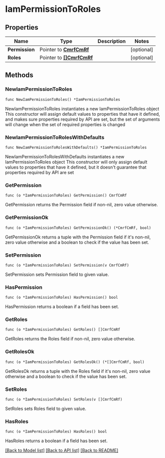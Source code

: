 # IamPermissionToRoles

## Properties

Name | Type | Description | Notes
------------ | ------------- | ------------- | -------------
**Permission** | Pointer to [**CmrfCmRf**](cmrf.CmRf.md) |  | [optional] 
**Roles** | Pointer to [**[]CmrfCmRf**](cmrf.CmRf.md) |  | [optional] 

## Methods

### NewIamPermissionToRoles

`func NewIamPermissionToRoles() *IamPermissionToRoles`

NewIamPermissionToRoles instantiates a new IamPermissionToRoles object
This constructor will assign default values to properties that have it defined,
and makes sure properties required by API are set, but the set of arguments
will change when the set of required properties is changed

### NewIamPermissionToRolesWithDefaults

`func NewIamPermissionToRolesWithDefaults() *IamPermissionToRoles`

NewIamPermissionToRolesWithDefaults instantiates a new IamPermissionToRoles object
This constructor will only assign default values to properties that have it defined,
but it doesn't guarantee that properties required by API are set

### GetPermission

`func (o *IamPermissionToRoles) GetPermission() CmrfCmRf`

GetPermission returns the Permission field if non-nil, zero value otherwise.

### GetPermissionOk

`func (o *IamPermissionToRoles) GetPermissionOk() (*CmrfCmRf, bool)`

GetPermissionOk returns a tuple with the Permission field if it's non-nil, zero value otherwise
and a boolean to check if the value has been set.

### SetPermission

`func (o *IamPermissionToRoles) SetPermission(v CmrfCmRf)`

SetPermission sets Permission field to given value.

### HasPermission

`func (o *IamPermissionToRoles) HasPermission() bool`

HasPermission returns a boolean if a field has been set.

### GetRoles

`func (o *IamPermissionToRoles) GetRoles() []CmrfCmRf`

GetRoles returns the Roles field if non-nil, zero value otherwise.

### GetRolesOk

`func (o *IamPermissionToRoles) GetRolesOk() (*[]CmrfCmRf, bool)`

GetRolesOk returns a tuple with the Roles field if it's non-nil, zero value otherwise
and a boolean to check if the value has been set.

### SetRoles

`func (o *IamPermissionToRoles) SetRoles(v []CmrfCmRf)`

SetRoles sets Roles field to given value.

### HasRoles

`func (o *IamPermissionToRoles) HasRoles() bool`

HasRoles returns a boolean if a field has been set.


[[Back to Model list]](../README.md#documentation-for-models) [[Back to API list]](../README.md#documentation-for-api-endpoints) [[Back to README]](../README.md)


